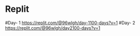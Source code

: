 # Replit
#Day- 1 https://replit.com/@96wlgh/day-1100-days?v=1
#Day- 2 https://replit.com/@96wlgh/day2100-days?v=1
